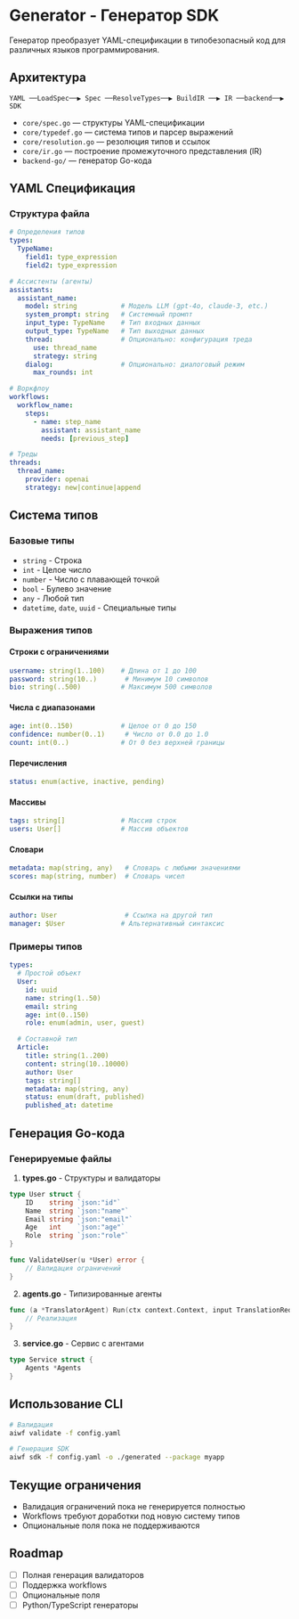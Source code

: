 # Generator - Генератор SDK

Генератор преобразует YAML-спецификации в типобезопасный код для различных языков программирования.

## Архитектура

```
YAML ──LoadSpec──▶ Spec ──ResolveTypes──▶ BuildIR ──▶ IR ──backend──▶ SDK
```

- `core/spec.go` — структуры YAML-спецификации
- `core/typedef.go` — система типов и парсер выражений
- `core/resolution.go` — резолюция типов и ссылок
- `core/ir.go` — построение промежуточного представления (IR)
- `backend-go/` — генератор Go-кода

## YAML Спецификация

### Структура файла

```yaml
# Определения типов
types:
  TypeName:
    field1: type_expression
    field2: type_expression

# Ассистенты (агенты)
assistants:
  assistant_name:
    model: string           # Модель LLM (gpt-4o, claude-3, etc.)
    system_prompt: string   # Системный промпт
    input_type: TypeName    # Тип входных данных
    output_type: TypeName   # Тип выходных данных
    thread:                 # Опционально: конфигурация треда
      use: thread_name
      strategy: string
    dialog:                 # Опционально: диалоговый режим
      max_rounds: int

# Воркфлоу
workflows:
  workflow_name:
    steps:
      - name: step_name
        assistant: assistant_name
        needs: [previous_step]

# Треды
threads:
  thread_name:
    provider: openai
    strategy: new|continue|append
```

## Система типов

### Базовые типы

- `string` - Строка
- `int` - Целое число
- `number` - Число с плавающей точкой
- `bool` - Булево значение
- `any` - Любой тип
- `datetime`, `date`, `uuid` - Специальные типы

### Выражения типов

#### Строки с ограничениями
```yaml
username: string(1..100)    # Длина от 1 до 100
password: string(10..)       # Минимум 10 символов
bio: string(..500)          # Максимум 500 символов
```

#### Числа с диапазонами
```yaml
age: int(0..150)            # Целое от 0 до 150
confidence: number(0..1)     # Число от 0.0 до 1.0
count: int(0..)             # От 0 без верхней границы
```

#### Перечисления
```yaml
status: enum(active, inactive, pending)
```

#### Массивы
```yaml
tags: string[]              # Массив строк
users: User[]               # Массив объектов
```

#### Словари
```yaml
metadata: map(string, any)   # Словарь с любыми значениями
scores: map(string, number)  # Словарь чисел
```

#### Ссылки на типы
```yaml
author: User                 # Ссылка на другой тип
manager: $User              # Альтернативный синтаксис
```

### Примеры типов

```yaml
types:
  # Простой объект
  User:
    id: uuid
    name: string(1..50)
    email: string
    age: int(0..150)
    role: enum(admin, user, guest)

  # Составной тип
  Article:
    title: string(1..200)
    content: string(10..10000)
    author: User
    tags: string[]
    metadata: map(string, any)
    status: enum(draft, published)
    published_at: datetime
```

## Генерация Go-кода

### Генерируемые файлы

1. **types.go** - Структуры и валидаторы
```go
type User struct {
    ID    string `json:"id"`
    Name  string `json:"name"`
    Email string `json:"email"`
    Age   int    `json:"age"`
    Role  string `json:"role"`
}

func ValidateUser(u *User) error {
    // Валидация ограничений
}
```

2. **agents.go** - Типизированные агенты
```go
func (a *TranslatorAgent) Run(ctx context.Context, input TranslationRequest) (*TranslationResult, *aiwf.Trace, error) {
    // Реализация
}
```

3. **service.go** - Сервис с агентами
```go
type Service struct {
    Agents *Agents
}
```

## Использование CLI

```bash
# Валидация
aiwf validate -f config.yaml

# Генерация SDK
aiwf sdk -f config.yaml -o ./generated --package myapp
```

## Текущие ограничения

- Валидация ограничений пока не генерируется полностью
- Workflows требуют доработки под новую систему типов
- Опциональные поля пока не поддерживаются

## Roadmap

- [ ] Полная генерация валидаторов
- [ ] Поддержка workflows
- [ ] Опциональные поля
- [ ] Python/TypeScript генераторы
